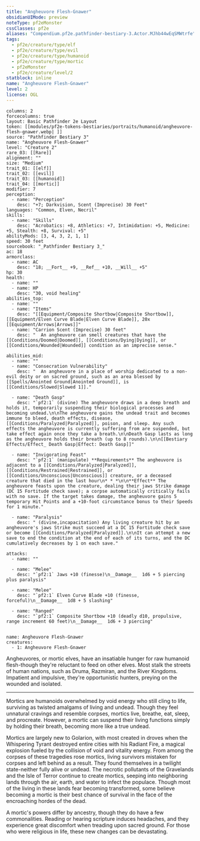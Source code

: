 ```yaml
---
title: "Angheuvore Flesh-Gnawer"
obsidianUIMode: preview
noteType: pf2eMonster
cssClasses: pf2e
aliases: "Compendium.pf2e.pathfinder-bestiary-3.Actor.MJhb44wEqSMWtrfe" 
tags:
  - pf2e/creature/type/elf
  - pf2e/creature/type/evil
  - pf2e/creature/type/humanoid
  - pf2e/creature/type/mortic
  - pf2eMonster
  - pf2e/creature/level/2
statblock: inline
name: "Angheuvore Flesh-Gnawer"
level: 2
license: OGL
---
```


```statblock
columns: 2
forcecolumns: true
layout: Basic Pathfinder 2e Layout
token: [[modules/pf2e-tokens-bestiaries/portraits/humanoid/angheuvore-flesh-gnawer.webp| ]]
source: "Pathfinder Bestiary 3"
name: "Angheuvore Flesh-Gnawer"
level: "Creature 2"
rare_03: [[Rare]]
alignment: ""
size: "Medium"
trait_01: [[elf]]
trait_02: [[evil]]
trait_03: [[humanoid]]
trait_04: [[mortic]]
modifier: 7
perception:
  - name: "Perception"
    desc: "+7; Darkvision, Scent (Imprecise) 30 Feet"
languages: "Common, Elven, Necril"
skills:
  - name: "Skills"
    desc: "Acrobatics: +8, Athletics: +7, Intimidation: +5, Medicine: +5, Stealth: +8, Survival: +5"
abilityMods: [3, 4, 3, 2, 1, 1]
speed: 30 feet
sourcebook: "_Pathfinder Bestiary 3_"
ac: 18
armorclass:
  - name: AC
    desc: "18; __Fort__ +9, __Ref__ +10, __Will__ +5"
hp: 30
health:
  - name: ""
  - name: HP
    desc: "30, void healing"
abilities_top:
  - name: ""
  - name: "Items"
    desc: "[[Equipment/Composite Shortbow|Composite Shortbow]], [[Equipment/Elven Curve Blade|Elven Curve Blade]], 20x [[Equipment/Arrows|Arrows]]"
  - name: "Carrion Scent (Imprecise) 30 feet"
    desc: "  An angheuvore can smell creatures that have the [[Conditions/Doomed|Doomed]], [[Conditions/Dying|Dying]], or [[Conditions/Wounded|Wounded]] condition as an imprecise sense."

abilities_mid:
  - name: ""
  - name: "Consecration Vulnerability"
    desc: "  An angheuvore in a place of worship dedicated to a non-evil deity or on sacred ground, such as an area blessed by [[Spells/Anointed Ground|Anointed Ground]], is [[Conditions/Slowed|Slowed 1]]."

  - name: "Death Gasp"
    desc: "`pf2:1` (divine) The angheuvore draws in a deep breath and holds it, temporarily suspending their biological processes and becoming undead.\n\nThe angheuvore gains the undead trait and becomes immune to bleed, death effects, disease, [[Conditions/Paralyzed|Paralyzed]], poison, and sleep. Any such effects the angheuvore is currently suffering from are suspended, but take effect again once they take a breath.\n\nDeath Gasp lasts as long as the angheuvore holds their breath (up to 8 rounds).\n\n[[Bestiary Effects/Effect_ Death Gasp|Effect: Death Gasp]]"

  - name: "Invigorating Feast"
    desc: "`pf2:1` (manipulate) **Requirements** The angheuvore is adjacent to a [[Conditions/Paralyzed|Paralyzed]], [[Conditions/Restrained|Restrained]], or [[Conditions/Unconscious|Unconscious]] creature, or a deceased creature that died in the last hour\n* * *\n\n**Effect** The angheuvore feasts upon the creature, dealing their jaws Strike damage (DC 15 Fortitude check save); a corpse automatically critically fails with no save. If the target takes damage, the angheuvore gains 5 temporary Hit Points and a +10-foot circumstance bonus to their Speeds for 1 minute."

  - name: "Paralysis"
    desc: " (divine,incapacitation) Any living creature hit by an angheuvore's jaws Strike must succeed at a DC 15 Fortitude check save or become [[Conditions/Paralyzed|Paralyzed]].\n\nIt can attempt a new save to end the condition at the end of each of its turns, and the DC cumulatively decreases by 1 on each save."

attacks:
  - name: ""

  - name: "Melee"
    desc: "`pf2:1` Jaws +10 (finesse)\n__Damage__  1d6 + 5 piercing plus paralysis"

  - name: "Melee"
    desc: "`pf2:1` Elven Curve Blade +10 (finesse, forceful)\n__Damage__  1d8 + 5 slashing"

  - name: "Ranged"
    desc: "`pf2:1` Composite Shortbow +10 (deadly d10, propulsive, range increment 60 feet)\n__Damage__  1d6 + 3 piercing"
 
```

```encounter-table
name: Angheuvore Flesh-Gnawer
creatures:
  - 1: Angheuvore Flesh-Gnawer
```



Angheuvores, or mortic elves, have an insatiable hunger for raw humanoid flesh-though they're reluctant to feed on other elves. Most stalk the streets of human nations, such as Druma, Razmiran, and the River Kingdoms. Impatient and impulsive, they're opportunistic hunters, preying on the wounded and isolated.

* * *

Mortics are humanoids overwhelmed by void energy who still cling to life, surviving as twisted amalgams of living and undead. Though they feel unnatural cravings and resemble corpses, mortics live, breathe, eat, sleep, and procreate. However, a mortic can suspend their living functions simply by holding their breath, becoming more like a true undead.

Mortics are largely new to Golarion, with most created in droves when the Whispering Tyrant destroyed entire cities with his Radiant Fire, a magical explosion fueled by the collision of void and vitality energy. From among the corpses of these tragedies rose mortics, living survivors mistaken for corpses and left behind as a result. They found themselves in a twilight state-neither fully alive or undead. The necrotic pollutants of the Gravelands and the Isle of Terror continue to create mortics, seeping into neighboring lands through the air, earth, and water to infect the populace. Though most of the living in these lands fear becoming transformed, some believe becoming a mortic is their best chance of survival in the face of the encroaching hordes of the dead.

A mortic's powers differ by ancestry, though they do have a few commonalities. Reading or hearing scripture induces headaches, and they experience great discomfort when treading upon sacred ground. For those who were religious in life, these new changes can be devastating.

